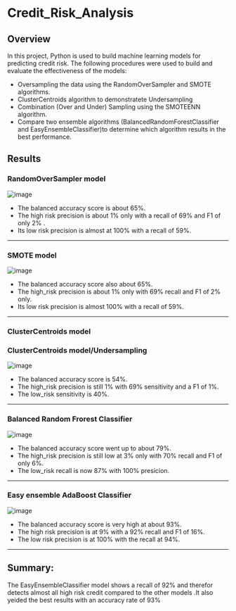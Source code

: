 # Credit_Risk_Analysis
## Overview 
In this project, Python is used to build machine learning models for predicting credit risk.
The following procedures were used to build and evaluate the effectiveness of the models:

- Oversampling the data using the RandomOverSampler and SMOTE algorithms.
- ClusterCentroids algorithm to demonstratete Undersampling
- Combination (Over and Under) Sampling using the SMOTEENN algorithm.
- Compare two ensemble algorithms (BalancedRandomForestClassifier and EasyEnsembleClassifier)to determine which algorithm results in the best performance.

## Results
### RandomOverSampler model
![image](https://user-images.githubusercontent.com/90416094/153770634-3c58c758-dd8b-459c-807b-2c89a8d41096.png)

- The balanced accuracy score is about 65%.
- The high risk precision is about 1% only with  a recall of 69%  and F1 of only 2% .
- Its low risk precision is almost at 100% with a recall of 59%.

---
### SMOTE model
![image](https://user-images.githubusercontent.com/90416094/153759559-82197a1f-6b8e-47fa-bc38-a5af01cc430d.png)

- The balanced accuracy score also about 65%.
- The high_risk precision is about 1% only with 69% recall and F1 of 2% only.
- Its low risk precision is almost 100% with a recall of 59%.


---

### ClusterCentroids model

### ClusterCentroids model/Undersampling
![image](https://user-images.githubusercontent.com/90416094/153759649-fc84d561-77cf-4226-8420-ad5ffc2980e9.png)

- The balanced accuracy score is 54%.
- The high_risk precision is still 1% with 69% sensitivity and a F1 of 1%.
- The low_risk sensitivity is  40%.
---

### Balanced Random Frorest Classifier
![image](https://user-images.githubusercontent.com/90416094/153759881-5a710e25-cc4b-49ee-a5ff-32ff24a71109.png)

- The balanced accuracy score went up to about 79%.
- The high_risk precision is still low at 3% only with 70% recall and F1 of only 6%.
- The low_risk recall is now 87% with 100% presicion.

---

### Easy ensemble AdaBoost Classifier
![image](https://user-images.githubusercontent.com/90416094/153759956-93c85b4c-a4b8-4448-9857-91a4a55d6dbc.png)

- The balanced accuracy score is very high at about 93%.
- The high risk precision is at 9%  with a  92% recall and F1 of 16%.
- The low risk precision is at 100% with the recall at 94%.

----

## Summary:

The EasyEnsembleClassifier model shows a recall of 92%  and therefor detects almost all high risk credit compared to the other models .It also yeided the best results with an accuracy rate of 93%
